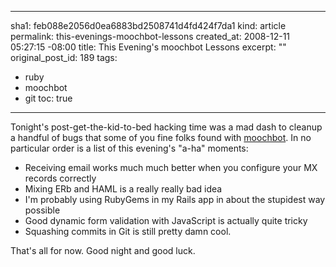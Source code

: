 ----- 
sha1: feb088e2056d0ea6883bd2508741d4fd424f7da1
kind: article
permalink: this-evenings-moochbot-lessons
created_at: 2008-12-11 05:27:15 -08:00
title: This Evening's moochbot Lessons
excerpt: ""
original_post_id: 189
tags: 
- ruby
- moochbot
- git
toc: true
-----
Tonight's post-get-the-kid-to-bed hacking time was a mad dash to cleanup a handful of bugs that some of you fine folks found with [moochbot](http://moochbot.com). In no particular order is a list of this evening's "a-ha" moments:

*  Receiving email works much much better when you configure your MX records correctly
*  Mixing ERb and HAML is a really really bad idea
*  I'm probably using RubyGems in my Rails app in about the stupidest way possible
*  Good dynamic form validation with JavaScript is actually quite tricky
*  Squashing commits in Git is still pretty damn cool.

That's all for now. Good night and good luck.


